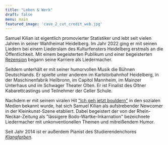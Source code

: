 ```yaml
---
title: "Leben & Werk"
draft: false
menu: main
featured_image: 'cave_2_cut_credit_web.jpg'
---
```


Samuel Kilian ist eigentlich promovierter Statistiker und lebt seit vielen Jahren in seiner Wahlheimat Heidelberg. Im Jahr 2022 ging er mit seinen Liedern bei einem Liederslam des Kulturfensters Heidelberg erstmals an die Öffentlichkeit. Mit einem begeisterten Publikum und einer begeisterten [Rezension](https://www.rnz.de/kultur/kultur-regional_artikel,-Heidelberg-Beim-Liederslam-kann-man-sich-auch-mal-zuruecklehnen-_arid,804697.html) begann seine Karriere als Liedermacher.

Seitdem unterhält er mit seiner humorvollen Musik die Bühnen Deutschlands. Er spielte unter anderem im Karlstorbahnhof Heidelberg, in der Maschinenfabrik Heilbronn, im Capitol Mannheim, im Mainzer Unterhaus und im Schwager Theater Olten. Er ist Finalist des Oltner Kabarettcastings und Teilnehmer der Celler Schule.

Nachdem er mit seinem viralen Hit ["Ich geh jetzt bouldern"](https://www.instagram.com/reel/CvMXyCHohkO/?utm_source=ig_web_copy_link&igshid=MzRlODBiNWFlZA==) in den sozialen Medien bekannt wurde, hat sich Samuel Kilian als aufstrebender Newcomer in der Kleinkunst-Szene etabliert. Dabei begeistert der von der Rhein-Neckar-Zeitung als "lässigere Bodo-Wartke-Inkarnation" bezeichnete Liedermacher mit unkonventionellen Themen und mitreißendem Humor.

Seit Jahr 2014 ist er außerdem Pianist des Studierendenchores [*Klangfarben*](https://www.kuz-hd.de/gruppen/klangfarben/). 